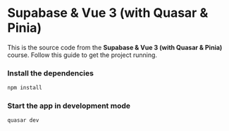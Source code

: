 # Supabase & Vue 3 (with Quasar & Pinia)

This is the source code from the **Supabase & Vue 3 (with Quasar & Pinia)** course. Follow this guide to get the project running.

### Install the dependencies

```bash
npm install
```

### Start the app in development mode

```bash
quasar dev
```
